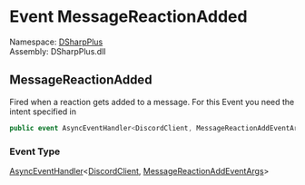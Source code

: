# Event MessageReactionAdded

Namespace: [DSharpPlus](DSharpPlus.md)  
Assembly: DSharpPlus.dll

## <a id="DSharpPlus_DiscordShardedClient_MessageReactionAdded"></a>MessageReactionAdded

Fired when a reaction gets added to a message.
For this Event you need the <xref href="DSharpPlus.DiscordIntents.GuildMessageReactions" data-throw-if-not-resolved="false"></xref> intent specified in <xref href="DSharpPlus.DiscordConfiguration.Intents" data-throw-if-not-resolved="false"></xref>

```csharp
public event AsyncEventHandler<DiscordClient, MessageReactionAddEventArgs> MessageReactionAdded
```

### Event Type

[AsyncEventHandler](DSharpPlus.AsyncEvents.AsyncEventHandler\-2.md)<[DiscordClient](DSharpPlus.DiscordClient.md), [MessageReactionAddEventArgs](DSharpPlus.EventArgs.MessageReactionAddEventArgs.md)\>

